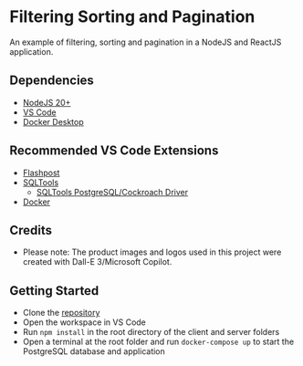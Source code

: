 # Filtering Sorting and Pagination

An example of filtering, sorting and pagination in a NodeJS and ReactJS application.

## Dependencies

- [NodeJS 20+](https://nodejs.org/en)
- [VS Code](https://code.visualstudio.com/)
- [Docker Desktop](https://www.docker.com/products/docker-desktop)

## Recommended VS Code Extensions

- [Flashpost](https://marketplace.visualstudio.com/items?itemName=VASubasRaj.flashpost)
- [SQLTools](https://marketplace.visualstudio.com/items?itemName=mtxr.sqltools)
  - [SQLTools PostgreSQL/Cockroach Driver](https://marketplace.visualstudio.com/items?itemName=mtxr.sqltools-driver-pg)
- [Docker](https://marketplace.visualstudio.com/items?itemName=ms-azuretools.vscode-docker)

## Credits

- Please note: The product images and logos used in this project were created with Dall-E 3/Microsoft Copilot.

## Getting Started

- Clone the [repository](https://github.com/andrewjamesford/pern-filtering-sorting-pagination)
- Open the workspace in VS Code
- Run `npm install` in the root directory of the client and server folders
- Open a terminal at the root folder and run `docker-compose up` to start the PostgreSQL database and application
